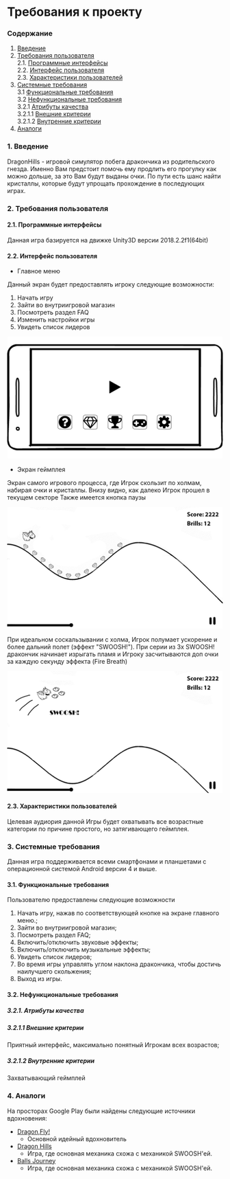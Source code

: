# Требования к проекту
### Содержание
1. [Введение](#1)
2. [Требования пользователя](#2) <br>
  2.1. [Программные интерфейсы](#2.1) <br>
  2.2. [Интерфейс пользователя](#2.2) <br>
  2.3. [Характеристики пользователей](#2.3) <br>
3. [Системные требования](#3.) <br>
  3.1 [Функциональные требования](#3.1) <br>
  3.2 [Нефункциональные требования](#3.2) <br>
     3.2.1 [Атрибуты качества](#3.2.1) <br>
     3.2.1.1 [Внешние критерии](#3.2.1.1) <br>
     3.2.1.2 [Внутренние критерии](#3.2.1.2) <br>
4. [Аналоги](#4) <br>

### 1. Введение <a name="1"></a>
DragonHills - игровой симулятор побега дракончика из родительского гнезда. Именно Вам предстоит помочь ему продлить его прогулку как можно дольше, за это Вам будут выданы очки. По пути есть шанс найти кристаллы, которые будут упрощать прохождение в последующих играх.

### 2. Требования пользователя <a name="2"></a>
#### 2.1. Программные интерфейсы <a name="2.1"></a>
Данная игра базируется на движке Unity3D версии 2018.2.2f1(64bit)
#### 2.2. Интерфейс пользователя <a name="2.2"></a>

- Главное меню

Данный экран будет предоставлять игроку следующие возможности:
1. Начать игру
2. Зайти во внутриигровой магазин
3. Посмотреть раздел FAQ
4. Изменить настройки игры
5. Увидеть список лидеров

  ![MainMenu](https://github.com/ZiGNicK/MyDragonHills/blob/master/Mockups/Menu.png)
  
- Экран геймплея

Экран самого игрового процесса, где Игрок скользит по холмам, набирая очки и кристаллы.
Внизу видно, как далеко Игрок прошел в текущем секторе
Также имеется кнопка паузы 

  ![GamePlay](https://github.com/ZiGNicK/MyDragonHills/blob/master/Mockups/Brills_2.jpg)
  
При идеальном соскальзывании с холма, Игрок полумает ускорение и более дальний полет (эффект "SWOOSH!"). При серии из 3х SWOOSH! дракончик начинает изрыгать пламя и Игроку засчитываются доп очки за каждую секунду эффекта (Fire Breath)

  ![SWOOSH](https://github.com/ZiGNicK/MyDragonHills/blob/master/Mockups/Swoosh.jpg)

#### 2.3. Характеристики пользователей <a name="2.3"></a>

Целевая аудиория данной Игры будет охватывать все возрастные категории по причине простого, но затягивающего геймплея.

### 3. Системные требования <a name="3"></a>
Данная игра поддерживается всеми смартфонами и планшетами с операционной системой Android версии 4 и выше.

#### 3.1. Функциональные требования <a name="3.1"></a>
Пользователю предоставлены следующие возможности
   1. Начать игру, нажав по соответствующей кнопке на экране главного меню.;
   2. Зайти во внутриигровой магазин;
   3. Посмотреть раздел FAQ;
   4. Включить/отключить звуковые эффекты;
   5. Включить/отключить музыкальные эффекты;
   6. Увидеть список лидеров;
   7. Во время игры управлять углом наклона дракончика, чтобы достичь наилучшего скольжения;
   8. Выход из игры.

#### 3.2. Нефункциональные требования <a name="3.2"></a>
  ##### 3.2.1. Атрибуты качества <a name="3.2.1"></a>
  ##### 3.2.1.1 Внешние критерии <a name="3.2.1.1"></a>
Приятный интерфейс, максимально понятный Игрокам всех возрастов;
  ##### 3.2.1.2 Внутренние критерии <a name="3.2.1.2"></a>
Захватывающий геймплей
### 4. Аналоги <a name="4"></a>
На просторах Google Play были найдены следующие источники вдохновения:
- [Dragon,Fly!](https://play.google.com/store/apps/details?id=com.lsgvgames.slideandfly)
  - Основной идейный вдохновитель
- [Dragon Hills](https://play.google.com/store/apps/details?id=com.rebeltwins.dragonhills)
	- Игра, где основная механика схожа с механикой SWOOSH'ей.
- [Balls Journey](https://play.google.com/store/apps/details?id=io.voodoo.ballsjourney)
	- Игра, где основная механика схожа с механикой SWOOSH'ей.
